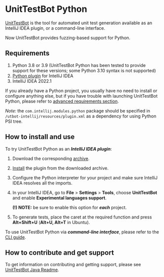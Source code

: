 # UnitTestBot Python

[UnitTestBot](https://www.utbot.org/) is the tool for automated unit test generation available as an IntelliJ IDEA plugin, or a command-line interface.

Now UnitTestBot provides fuzzing-based support for Python.

## Requirements

1. Python 3.8 or 3.9 (UnitTestBot Python has been tested to provide support for these versions; some Python 3.10 syntax is not supported)
2. [Python plugin](https://plugins.jetbrains.com/plugin/631-python) for IntelliJ IDEA
3. IntelliJ IDEA 2022.1

If you already have a Python project, you usually have no need to install or configure anything else, but if you have trouble with launching UnitTestBot Python, please refer to [advanced requirements section](docs/CLI.md#requirements).

_Note:_ the `com.intellij.modules.python` package should be specified in `/utbot-intellij/resources/plugin.xml` as a dependency for using Python PSI tree.

## How to install and use

To try UnitTestBot Python as an _**IntelliJ IDEA plugin**_:
1. Download the corresponding [archive](https://github.com/UnitTestBot/UTBotJava/actions/runs/2956160534).
2. [Install](https://www.jetbrains.com/help/idea/managing-plugins.html#install_plugin_from_disk) the plugin from the downloaded archive.
3. Configure the Python interpreter for your project and make sure IntelliJ IDEA resolves all the imports.
4. In your IntelliJ IDEA, go to **File** > **Settings** > **Tools**, choose **UnitTestBot** and enable **Experimental languages support**.

    **(!) NOTE:** be sure to enable this option for **_each_** project.

5. To generate tests, place the caret at the required function and press **Alt+Shift+U** (**Alt+U, Alt+T** in Ubuntu).

To use UnitTestBot Python via _**command-line interface**_, please refer to the [CLI guide](docs/CLI.md).

## How to contribute and get support

To get information on contributing and getting support, please see [UnitTestBot Java Readme](https://github.com/UnitTestBot/UTBotJava#readme).
